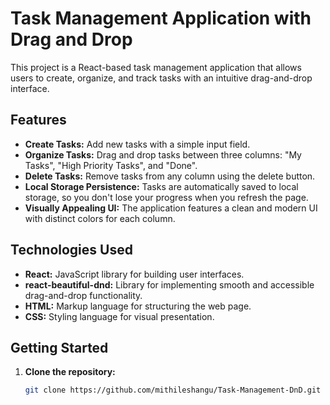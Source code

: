 # Task Management Application with Drag and Drop

This project is a React-based task management application that allows users to create, organize, and track tasks with an intuitive drag-and-drop interface.

## Features

- **Create Tasks:** Add new tasks with a simple input field.
- **Organize Tasks:** Drag and drop tasks between three columns: "My Tasks", "High Priority Tasks", and "Done".
- **Delete Tasks:** Remove tasks from any column using the delete button.
- **Local Storage Persistence:** Tasks are automatically saved to local storage, so you don't lose your progress when you refresh the page.
- **Visually Appealing UI:** The application features a clean and modern UI with distinct colors for each column.

## Technologies Used

- **React:** JavaScript library for building user interfaces.
- **react-beautiful-dnd:** Library for implementing smooth and accessible drag-and-drop functionality.
- **HTML:** Markup language for structuring the web page.
- **CSS:** Styling language for visual presentation.

## Getting Started

1. **Clone the repository:**

   ```bash
   git clone https://github.com/mithileshangu/Task-Management-DnD.git
